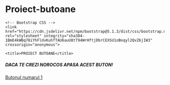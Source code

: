 # Proiect-butoane
<!doctype html>
<html lang="en">
    <head>
    <!-- Required meta tags -->
    <meta charset="utf-8">
    <meta name="viewport" content="width=device-width, initial-scale=1">

    <!-- Bootstrap CSS -->
    <link href="https://cdn.jsdelivr.net/npm/bootstrap@5.1.3/dist/css/bootstrap.min.css" rel="stylesheet" integrity="sha384-1BmE4kWBq78iYhFldvKuhfTAU6auU8tT94WrHftjDbrCEXSU1oBoqyl2QvZ6jIW3" crossorigin="anonymous">

    <title>PROIECT BUTOANE</title>
  </head>
  <body>
<script>
    function generateRandomIntegerInRange(min, max) {
      function apasa(min, max) {
        return Math.floor(Math.random() * (max - min + 1)) + min;
      }

    let buton = apasa(0, 1);

    if(buton == 1) {
        console.log(buton);
        console.log("CASTIGATOR!");
        } else {
            console.log(buton);
            console.log("NECASTIGATOR!");
        }
      }
</script>
      <div class="container">
         <div class="card">
          <div class="card-body">
               <h5>DACA TE CREZI NOROCOS APASA ACEST BUTON!</h5>
              <a href="#" class="btn btn-primary" onclick="generateRandomIntegerInRange(0, 1)">Butonul numarul 1</a>
          </div>
         </div>
      </div>
  </body>
</html>

